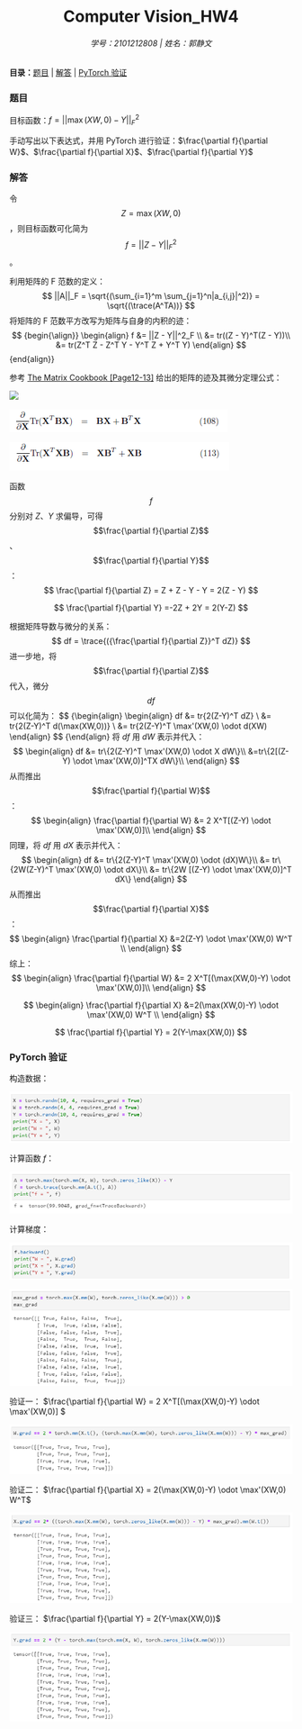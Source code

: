 <h1 align="center">
    Computer Vision_HW4
</h1>
<h6 align="center">
    学号：2101212808 | 姓名：郭静文
</h6>


**目录：**[题目](#1) | [解答](#2) | [PyTorch 验证](#3)




### 题目<span id="1"></span>

目标函数：$f=||\max(XW,0)-Y||^2_F$

手动写出以下表达式，并用 PyTorch 进行验证：$\frac{\partial f}{\partial W}$、$\frac{\partial f}{\partial X}$、$\frac{\partial f}{\partial Y}$



### 解答<span id="2"></span>

令 $$Z = \max (XW, 0)$$，则目标函数可化简为 $$f = ||Z-Y||^2_F$$。

利用矩阵的 F 范数的定义：
$$
||A||_F = \sqrt{(\sum_{i=1}^m \sum_{j=1}^n|a_{i,j}|^2)} = \sqrt{(\trace(A^TA))}
$$
将矩阵的 F 范数平方改写为矩阵与自身的内积的迹：
$$ {begin{\align}}
\begin{align}
f 
&= ||Z - Y||^2_F \\
&= tr((Z - Y)^T(Z - Y))\\
&= tr(Z^T Z - Z^T Y - Y^T Z  + Y^T Y)
\end{align}
$$ {end{align}}

参考 [The Matrix Cookbook [Page12-13]](./figs/matrixcookbook.pdf) 给出的矩阵的迹及其微分定理公式：

![](./figs/1.png)

![](./figs/2.png)

![](./figs/3.png)

函数 $$f$$ 分别对 $Z、Y$ 求偏导，可得 $$\frac{\partial f}{\partial Z}$$、$$\frac{\partial f}{\partial Y}$$：
$$
\frac{\partial f}{\partial Z}
= Z + Z - Y - Y = 2(Z - Y)
$$

$$
\frac{\partial f}{\partial Y}
=-2Z + 2Y
= 2(Y-Z)
$$

根据矩阵导数与微分的关系：
$$
df = \trace{({\frac{\partial f}{\partial Z}}^T dZ)}
$$
进一步地，将 $$\frac{\partial f}{\partial Z}$$ 代入，微分 $$df$$ 可以化简为：
$$ {\begin{align}
\begin{align}
df 
&= tr\{2(Z-Y)^T dZ\} \\
&= tr\{2(Z-Y)^T d(\max(XW,0))\} \\
&= tr\{2(Z-Y)^T  \max'(XW,0) \odot d(XW)
\end{align}
$$ {\end{align}
将 $df$ 用 $dW$ 表示并代入：
$$
\begin{align}
df
&= tr\{2(Z-Y)^T \max'(XW,0) \odot X dW\}\\
&=tr\{2[(Z-Y) \odot \max'(XW,0)]^TX dW\}\\
\end{align}
$$
从而推出 $$\frac{\partial f}{\partial W}$$：
$$
\begin{align}
\frac{\partial f}{\partial W}
&= 2 X^T[(Z-Y) \odot \max'(XW,0)]\\
\end{align}
$$
同理，将 $df$ 用 $dX$ 表示并代入：
$$
\begin{align}
df
&= tr\{2(Z-Y)^T \max'(XW,0) \odot (dX)W\}\\
&= tr\{2W(Z-Y)^T \max'(XW,0) \odot dX\}\\
&= tr\{2W [(Z-Y) \odot \max'(XW,0)]^T dX\}
\end{align}
$$
从而推出 $$\frac{\partial f}{\partial X}$$：
$$
\begin{align}
\frac{\partial f}{\partial X}
&=2(Z-Y) \odot \max'(XW,0) W^T \\
\end{align}
$$
综上：
$$
\begin{align}
\frac{\partial f}{\partial W}
&= 2 X^T[(\max(XW,0)-Y) \odot \max'(XW,0)]\\
\end{align}
$$

$$
\begin{align}
\frac{\partial f}{\partial X}
&=2(\max(XW,0)-Y) \odot \max'(XW,0) W^T \\
\end{align}
$$

$$
\frac{\partial f}{\partial Y}
= 2(Y-\max(XW,0))
$$



### PyTorch 验证<span id="3"></span>

构造数据：

![](./figs/wxy.png)



计算函数 $f$：

![](./figs/f.png)



计算梯度：

![](./figs/grad.png)

![](./figs/max.png)



验证一： $\frac{\partial f}{\partial W} = 2 X^T[(\max(XW,0)-Y) \odot \max'(XW,0)] $

![](./figs/w.png)



验证二： $\frac{\partial f}{\partial X} = 2(\max(XW,0)-Y) \odot \max'(XW,0) W^T$

![](./figs/x.png)



验证三： $\frac{\partial f}{\partial Y} = 2(Y-\max(XW,0))$

![](./figs/y.png)















